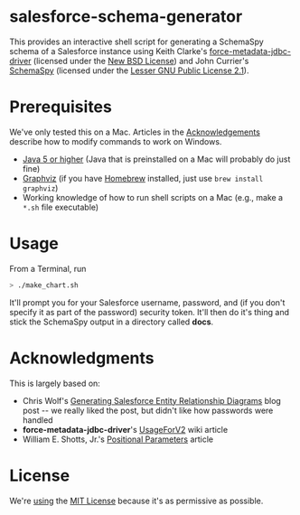 salesforce-schema-generator
===========================

This provides an interactive shell script for generating a SchemaSpy schema of a Salesforce instance using Keith Clarke's [force-metadata-jdbc-driver](https://code.google.com/p/force-metadata-jdbc-driver/) (licensed under the [New BSD License](http://opensource.org/licenses/BSD-3-Clause)) and John Currier's [SchemaSpy](http://schemaspy.sourceforge.net/) (licensed under the [Lesser GNU Public License 2.1](http://opensource.org/licenses/LGPL-2.1)).

# Prerequisites

We've only tested this on a Mac. Articles in the [Acknowledgements](#acknowledgements) describe how to modify commands to work on Windows.

* [Java 5 or higher](http://www.oracle.com/technetwork/java/javase/downloads/index.html) (Java that is preinstalled on a Mac will probably do just fine)
* [Graphviz](http://www.graphviz.org/Download_macos.php) (if you have [Homebrew](http://brew.sh/) installed, just use `brew install graphviz`)
* Working knowledge of how to run shell scripts on a Mac (e.g., make a `*.sh` file executable)

# Usage

From a Terminal, run

```bash
> ./make_chart.sh
```

It'll prompt you for your Salesforce username, password, and (if you don't specify it as part of the password) security token. It'll then do it's thing and stick the SchemaSpy output in a directory called **docs**.

# Acknowledgments

This is largely based on:

* Chris Wolf's [Generating Salesforce Entity Relationship Diagrams](http://chriswolf.heroku.com/articles/2011/01/30/generating-salesforce-entity-relationship-diagrams/) blog post -- we really liked the post, but didn't like how passwords were handled
* **force-metadata-jdbc-driver**'s [UsageForV2](https://code.google.com/p/force-metadata-jdbc-driver/wiki/UsageForV2) wiki article
* William E. Shotts, Jr.'s [Positional Parameters](http://linuxcommand.org/lc3_wss0120.php) article

# License

We're [using](blob/master/LICENSE) the [MIT License](http://opensource.org/licenses/MIT) because it's as permissive as possible.
